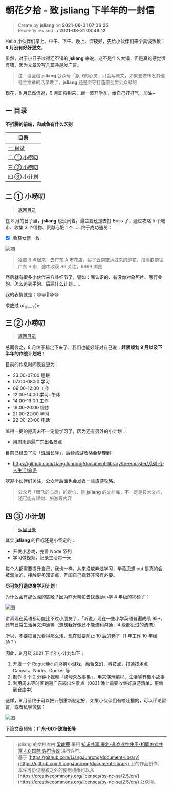 朝花夕拾 - 致 jsliang 下半年的一封信
===

> Create by **jsliang** on **2021-08-31 07:36:25**  
> Recently revised in **2021-08-31 08:48:12**

Hello 小伙伴们早上、中午、下午、晚上、深夜好，先给小伙伴们来个真诚致歉：**8 月没有好好更文**。

虽然，对于小日子过得还不错的 **jsliang** 来说，这不是什么大错，但是真的感觉很有错，因为文章没写几篇净是发广告。

> 注：请坚信 **jsliang** 公众号「飘飞的心灵」只会写原文，如果要做转发其他号主文章的活早做了，**jsliang** 还是坚守打造原创型公众号的

现在，8 月已然流逝，9 月即将到来，蹭一波开学季，给自己打打气，加油~

<!-- 目录开始 -->
## <a name="chapter-one" id="chapter-one"></a>一 目录

**不折腾的前端，和咸鱼有什么区别**

| 目录 |
| --- |
| [一 目录](#chapter-one) |
| <a name="catalog-chapter-two" id="catalog-chapter-two"></a>[二 ① 小唠叨](#chapter-two) |
| <a name="catalog-chapter-three" id="catalog-chapter-three"></a>[三 ② 小唠叨](#chapter-three) |
| <a name="catalog-chapter-four" id="catalog-chapter-four"></a>[四 ③ 小计划](#chapter-four) |
<!-- 目录结束 -->

## <a name="chapter-two" id="chapter-two"></a>二 ① 小唠叨

> [返回目录](#chapter-one)

在 8 月的日子里，**jsliang** 也没闲着，最主要还是去打 Boss 了，通过攻略 5 个城市、收集 3 个信物、贡献心脏 1 个……终于成功通关：

* [x] 收获女票一枚

![图](./img/0831-1.jpg)

> 凌晨 6 点起来，去广东 A 市花店，买了云南空运过来的鲜花，搭高铁前往广东 B 市，途中收获 99 关注，9999 浏览

然后就有很多小伙伴来八卦细节了，譬如：哪认识的、有没你对象照片、哪行业的、怎么追到手的、后续什么计划……

我的表情就是：😄😀🙂😂😅

求放过 o(╥﹏╥)o

## <a name="chapter-three" id="chapter-three"></a>三 ② 小唠叨

> [返回目录](#chapter-one)

总而言之，8 月终于稳定下来了，我们也能好好对自己说：**赶紧规划 9 月以及下半年的作战计划吧**！

目前的作息时间表变更为：

* 23:00-07:00 睡眠
* 07:00-08:50 学习
* 09:00-12:00 工作
* 12:00-14:00 学习+午休
* 14:00-19:00 工作
* 19:00-20:00 锻炼
* 21:00-22:00 学习
* 22:00-23:00 电话

值得一提的是周末不一定能学习了，因为还有另外的小计划：

* 用周末跑遍广东出名景点

目前已经去了次「珠海长隆」，后续旅游攻略会整理到：

* https://github.com/LiangJunrong/document-library/tree/master/系列-个人生活/旅游

欢迎小伙伴们关注，公众号后面也会发表一些旅游攻略。

> 公众号「飘飞的心灵」的定位，是 **jsliang** 的文档库，不一定是技术文档，还可能有理财、旅游等内容

## <a name="chapter-four" id="chapter-four"></a>四 ③ 小计划

> [返回目录](#chapter-one)

其实 **jsliang** 的目标还是小坚定的：

* 开发小游戏，完善 Node 系列
* 学习做视频，记录生活每一天

每个人都需要提升自己，我也一样，从来没放弃过学习，毕竟思想 out 是真的会被淘汰的，接触更多知识点，开阔自己视野非常有必要。

**尽可能打造终身学习计划**！

为什么会有那么深的感触？因为昨天帮忙去找激励小学 4 年级的视频了：

![图](./img/0831-2.png)

讲真现在英语都可能比不过小朋友了，「听说」现在一些小学英语普遍成绩 95+，还有日常生活英文沟通等（想想我好像还不能流利沟通，4 级都没过的渣渣）

所以，不要把目光看得那么浅，现在就要防止 10 后的卷了（1 年工作 10 年经验？）

因此，9 月及 2021 下半年小计划如下：

1. 开发一个 Roguelike 向竖屏小游戏，融合玄幻、科技点，打通技术点 Canvas、Node、Docker 等
2. 制作 6 个 2 分钟小视频「梁峻荣故事集」，用来演示编程、生活等有趣小故事
3. 利用周末等时间跑遍广东较出名景点（0831 晚上需要收集好旅游清单，更新到仓库中）

这样，9 月前终于可以把计划重新制定好，如果小伙伴们有啥吐槽的，可以评论留言，或者私聊微信：

![图](./img/z-small-wechat.jpeg)

下篇文章预告：**广东-001-珠海长隆**

---

> jsliang 的文档库由 [梁峻荣](https://github.com/LiangJunrong) 采用 [知识共享 署名-非商业性使用-相同方式共享 4.0 国际 许可协议](http://creativecommons.org/licenses/by-nc-sa/4.0/) 进行许可。<br/>基于 [https://github.com/LiangJunrong/document-library](https://github.com/LiangJunrong/document-library) 上的作品创作。<br/>本许可协议授权之外的使用权限可以从 [https://creativecommons.org/licenses/by-nc-sa/2.5/cn/](https://creativecommons.org/licenses/by-nc-sa/2.5/cn/) 处获得。
